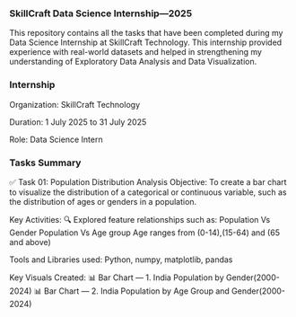 ### SkillCraft Data Science Internship—2025

This repository contains all the tasks that have been completed during my Data Science Internship at SkillCraft Technology. This internship provided experience with real-world datasets and helped in strengthening my understanding of Exploratory Data Analysis and Data Visualization.

### Internship

Organization: SkillCraft Technology

Duration: 1 July 2025 to 31 July 2025

Role: Data Science Intern

### Tasks Summary

✅ Task 01:  Population Distribution Analysis
Objective: To create a bar chart to visualize the distribution of a categorical or continuous variable, such as the distribution of ages or genders in a population.

Key Activities:
🔍 Explored feature relationships such as:
Population Vs Gender
Population Vs Age group
Age ranges from (0-14),(15-64) and (65 and above)

Tools and Libraries used: Python, numpy, matplotlib, pandas

Key Visuals Created:
📊 Bar Chart — 1. India Population by Gender(2000-2024)
📊 Bar Chart — 2. India Population by Age Group and Gender(2000-2024)


